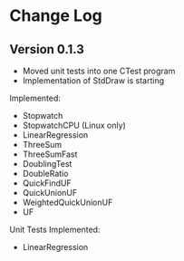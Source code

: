 # Change Log

## Version 0.1.3
* Moved unit tests into one CTest program
* Implementation of StdDraw is starting

Implemented:
* Stopwatch
* StopwatchCPU (Linux only)
* LinearRegression
* ThreeSum
* ThreeSumFast
* DoublingTest
* DoubleRatio
* QuickFindUF
* QuickUnionUF
* WeightedQuickUnionUF
* UF

Unit Tests Implemented:
* LinearRegression
